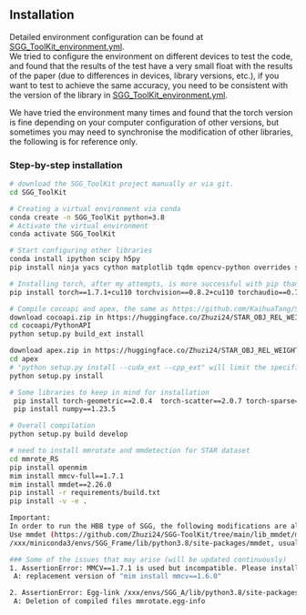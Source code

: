 ## Installation

Detailed environment configuration can be found at [SGG_ToolKit_environment.yml](SGG_ToolKit_environment.yml).\
We tried to configure the environment on different devices to test the code, and found that the results of the test have a very small float with the results of the paper (due to differences in devices, library versions, etc.), if you want to test to achieve the same accuracy, you need to be consistent with the version of the library in [SGG_ToolKit_environment.yml](SGG_ToolKit_environment.yml).

We have tried the environment many times and found that the torch version is fine depending on your computer configuration of other versions, but sometimes you may need to synchronise the modification of other libraries, the following is for reference only.

### Step-by-step installation

```bash
# download the SGG_ToolKit project manually or via git.
cd SGG_ToolKit

# Creating a virtual environment via conda
conda create -n SGG_ToolKit python=3.8  
# Activate the virtual environment
conda activate SGG_ToolKit

# Start configuring other libraries
conda install ipython scipy h5py
pip install ninja yacs cython matplotlib tqdm opencv-python overrides shapely ipdb

# Installing torch, after my attempts, is more successful with pip than conda!, the installation commands can be found here: https://pytorch.org/get-started/previous-versions/
pip install torch==1.7.1+cu110 torchvision==0.8.2+cu110 torchaudio==0.7.2 -f https://download.pytorch.org/whl/torch_stable.html

# Compile cocoapi and apex, the same as https://github.com/KaihuaTang/Scene-Graph-Benchmark.pytorch
download cocoapi.zip in https://huggingface.co/Zhuzi24/STAR_OBJ_REL_WEIGHTS/tree/main, then unzip it # git clone https://github.com/cocodataset/cocoapi.git, can try multiple times or check the network and if it fails
cd cocoapi/PythonAPI
python setup.py build_ext install

download apex.zip in https://huggingface.co/Zhuzi24/STAR_OBJ_REL_WEIGHTS/tree/main, then unzip it # git clone https://github.com/NVIDIA/apex.git, can try multiple times or check the network and if it fails
cd apex
# "python setup.py install --cuda_ext --cpp_ext" will limit the specific version, designed to modify the setup.py, after trying it will work
python setup.py install 

# Some libraries to keep in mind for installation
 pip install torch-geometric==2.0.4  torch-scatter==2.0.7 torch-sparse==0.6.9 # The first installation may take a long time to compile, please be patient!  
 pip install numpy==1.23.5

# Overall compilation
python setup.py build develop

# need to install mmrotate and mmdetection for STAR dataset
cd mmrote_RS
pip install openmim
mim install mmcv-full==1.7.1 
mim install mmdet==2.26.0
pip install -r requirements/build.txt
pip install -v -e .

Important:
In order to run the HBB type of SGG, the following modifications are also required:
Use mmdet (https://github.com/Zhuzi24/SGG-ToolKit/tree/main/lib_mmdet/mmdet) to replace mmdet in the virtual environment (/xxx/miniconda3/envs/SGG_ToolKit/lib/python3.8/site-packages/mmdet).
/xxx/miniconda3/envs/SGG_Frame/lib/python3.8/site-packages/mmdet, usually found under the conda configuration file, an example of which is shown above.

### Some of the issues that may arise (will be updated continuously)
1. AssertionError: MMCV==1.7.1 is used but incompatible. Please install mmcv>=1.4.5, <=1.6.0.
 A: replacement version of "mim install mmcv==1.6.0"

2. AssertionError: Egg-link /xxx/envs/SGG_A/lib/python3.8/site-packages/mmrotate.egg-link (to /xxx/mmrote_RS) does not match installed location of mmrotate (at /xxx/SGG_ToolKit/mmrote_RS)
 A: Deletion of compiled files mmrotate.egg-info


